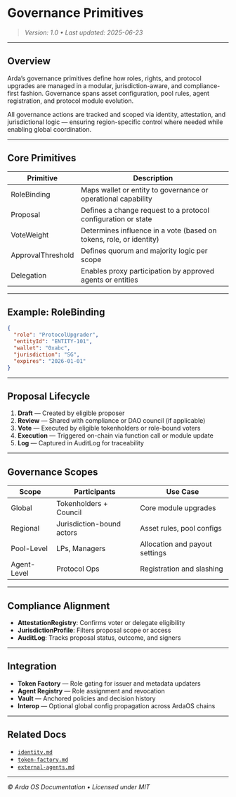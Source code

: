 # Governance Primitives

> *Version: 1.0 • Last updated: 2025-06-23*

---

## Overview

Arda’s governance primitives define how roles, rights, and protocol upgrades are managed in a modular, jurisdiction-aware, and compliance-first fashion. Governance spans asset configuration, pool rules, agent registration, and protocol module evolution.

All governance actions are tracked and scoped via identity, attestation, and jurisdictional logic — ensuring region-specific control where needed while enabling global coordination.

---

## Core Primitives

| Primitive | Description |
|-----------|-------------|
| RoleBinding | Maps wallet or entity to governance or operational capability |
| Proposal | Defines a change request to a protocol configuration or state |
| VoteWeight | Determines influence in a vote (based on tokens, role, or identity) |
| ApprovalThreshold | Defines quorum and majority logic per scope |
| Delegation | Enables proxy participation by approved agents or entities |

---

## Example: RoleBinding

```json
{
  "role": "ProtocolUpgrader",
  "entityId": "ENTITY-101",
  "wallet": "0xabc",
  "jurisdiction": "SG",
  "expires": "2026-01-01"
}
```

---

## Proposal Lifecycle

1. **Draft** — Created by eligible proposer
2. **Review** — Shared with compliance or DAO council (if applicable)
3. **Vote** — Executed by eligible tokenholders or role-bound voters
4. **Execution** — Triggered on-chain via function call or module update
5. **Log** — Captured in AuditLog for traceability

---

## Governance Scopes

| Scope | Participants | Use Case |
|-------|--------------|----------|
| Global | Tokenholders + Council | Core module upgrades |
| Regional | Jurisdiction-bound actors | Asset rules, pool configs |
| Pool-Level | LPs, Managers | Allocation and payout settings |
| Agent-Level | Protocol Ops | Registration and slashing |

---

## Compliance Alignment

- **AttestationRegistry**: Confirms voter or delegate eligibility
- **JurisdictionProfile**: Filters proposal scope or access
- **AuditLog**: Tracks proposal status, outcome, and signers

---

## Integration

- **Token Factory** — Role gating for issuer and metadata updaters
- **Agent Registry** — Role assignment and revocation
- **Vault** — Anchored policies and decision history
- **Interop** — Optional global config propagation across ArdaOS chains

---

## Related Docs

- [`identity.md`](../arda-core/identity.md)
- [`token-factory.md`](../arda-core/token-factory.md)
- [`external-agents.md`](../reference/external-agents.md)

---

*© Arda OS Documentation • Licensed under MIT*
